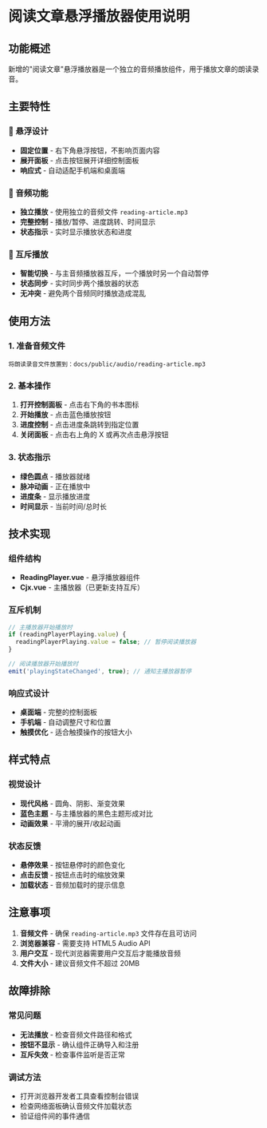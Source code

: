 # 阅读文章悬浮播放器使用说明

## 功能概述

新增的"阅读文章"悬浮播放器是一个独立的音频播放组件，用于播放文章的朗读录音。

## 主要特性

### 🎯 悬浮设计
- **固定位置** - 右下角悬浮按钮，不影响页面内容
- **展开面板** - 点击按钮展开详细控制面板
- **响应式** - 自动适配手机端和桌面端

### 🎵 音频功能
- **独立播放** - 使用独立的音频文件 `reading-article.mp3`
- **完整控制** - 播放/暂停、进度跳转、时间显示
- **状态指示** - 实时显示播放状态和进度

### 🔄 互斥播放
- **智能切换** - 与主音频播放器互斥，一个播放时另一个自动暂停
- **状态同步** - 实时同步两个播放器的状态
- **无冲突** - 避免两个音频同时播放造成混乱

## 使用方法

### 1. 准备音频文件
```
将朗读录音文件放置到：docs/public/audio/reading-article.mp3
```

### 2. 基本操作
1. **打开控制面板** - 点击右下角的书本图标
2. **开始播放** - 点击蓝色播放按钮
3. **进度控制** - 点击进度条跳转到指定位置
4. **关闭面板** - 点击右上角的 X 或再次点击悬浮按钮

### 3. 状态指示
- **绿色圆点** - 播放器就绪
- **脉冲动画** - 正在播放中
- **进度条** - 显示播放进度
- **时间显示** - 当前时间/总时长

## 技术实现

### 组件结构
- **ReadingPlayer.vue** - 悬浮播放器组件
- **Cjx.vue** - 主播放器（已更新支持互斥）

### 互斥机制
```javascript
// 主播放器开始播放时
if (readingPlayerPlaying.value) {
  readingPlayerPlaying.value = false; // 暂停阅读播放器
}

// 阅读播放器开始播放时
emit('playingStateChanged', true); // 通知主播放器暂停
```

### 响应式设计
- **桌面端** - 完整的控制面板
- **手机端** - 自动调整尺寸和位置
- **触摸优化** - 适合触摸操作的按钮大小

## 样式特点

### 视觉设计
- **现代风格** - 圆角、阴影、渐变效果
- **蓝色主题** - 与主播放器的黑色主题形成对比
- **动画效果** - 平滑的展开/收起动画

### 状态反馈
- **悬停效果** - 按钮悬停时的颜色变化
- **点击反馈** - 按钮点击时的缩放效果
- **加载状态** - 音频加载时的提示信息

## 注意事项

1. **音频文件** - 确保 `reading-article.mp3` 文件存在且可访问
2. **浏览器兼容** - 需要支持 HTML5 Audio API
3. **用户交互** - 现代浏览器需要用户交互后才能播放音频
4. **文件大小** - 建议音频文件不超过 20MB

## 故障排除

### 常见问题
- **无法播放** - 检查音频文件路径和格式
- **按钮不显示** - 确认组件正确导入和注册
- **互斥失效** - 检查事件监听是否正常

### 调试方法
- 打开浏览器开发者工具查看控制台错误
- 检查网络面板确认音频文件加载状态
- 验证组件间的事件通信

